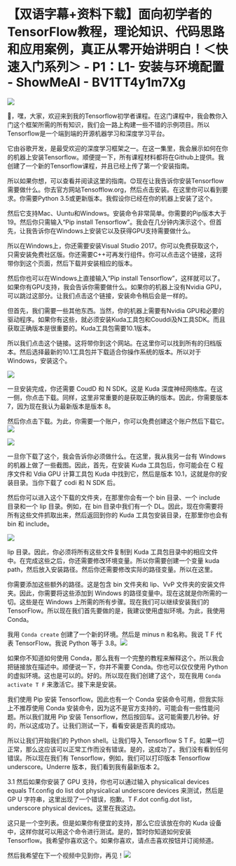 # 【双语字幕+资料下载】面向初学者的TensorFlow教程，理论知识、代码思路和应用案例，真正从零开始讲明白！＜快速入门系列＞ - P1：L1- 安装与环境配置 - ShowMeAI - BV1TT4y1m7Xg

![](img/bb62afea1f41dc8b70a5ccf587ce444b_0.png)

🎼，嘿，大家，欢迎来到我的Tensorflow初学者课程。在这门课程中，我会教你入门这个框架所需的所有知识，我们会一路上构建一些不错的示例项目。所以Tensorflow是一个端到端的开源机器学习和深度学习平台。

它由谷歌开发，是最受欢迎的深度学习框架之一。在这一集里，我会展示如何在你的机器上安装Tensorflow。顺便提一下，所有课程材料都将在Github上提供。我创建了一个新的Tensorflow课程，并且已经上传了第一个安装指南。

所以如果你想，可以查看并阅读这里的指南。😊现在让我告诉你安装Tensorflow需要做什么。你去官方网站Tensofflow.org，然后点击安装。在这里你可以看到要求。你需要Python 3.5或更新版本。我假设你已经在你的机器上安装了这个。

然后它支持Mac、Uuntu和Windows。安装命令非常简单。你需要的Pip版本大于19。然后你只需输入“Pip install Tensorflow”。我会在几分钟内演示这个。但首先，让我告诉你在Windows上安装它以及获得GPU支持需要做什么。

所以在Windows上，你还需要安装Visual Studio 2017。你可以免费获取这个，只需安装免费社区版。你还需要C++可再发行组件。你可以点击这个链接，这将带你到这个页面，然后下载并安装相应的版本。

然后你也可以在Windows上直接输入“Pip install Tensorflow”，这样就可以了。如果你有GPU支持，我会告诉你需要做什么。如果你的机器上没有Nvidia GPU，可以跳过这部分。让我们点击这个链接，安装命令稍后会是一样的。

但首先，我们需要一些其他东西。当然，你的机器上需要有Nvidia GPU和必要的驱动程序。如果你有这些，就必须安装Kuda工具包和Couddi及N工具SDK。而且获取正确版本是很重要的。Kuda工具包需要10.1版本。

所以我们点击这个链接。这将带你到这个网站。在这里你可以找到所有的归档版本。然后选择最新的10.1工具包并下载适合你操作系统的版本。所以对于Windows，安装这个。

![](img/bb62afea1f41dc8b70a5ccf587ce444b_3.png)

一旦安装完成，你还需要 CoudD 和 N SDK。这是 Kuda 深度神经网络库。在这一侧，你点击下载。同样，这里非常重要的是获取正确的版本。因此，你需要版本 7，因为现在我认为最新版本是版本 8。

然后你点击下载。为此，你需要一个账户，你可以免费创建这个账户然后下载它。![](img/bb62afea1f41dc8b70a5ccf587ce444b_5.png)

![](img/bb62afea1f41dc8b70a5ccf587ce444b_6.png)

一旦你下载了这个，我会告诉你必须做什么。在这里，我从我另一台有 Windows 的机器上做了一些截图。因此，首先，在安装 Kuda 工具包后，你可能会在 C 程序文件和 Vdia GPU 计算工具包 Kuda 中找到它，然后是版本 10.1，这就是你的安装目录。当你下载了 codi 和 N SDK 后。

然后你可以进入这个下载的文件夹，在那里你会有一个 bin 目录、一个 include 目录和一个 lip 目录。例如，在 bin 目录中我们有一个 DL。因此，现在你需要将所有这些文件抓取出来，然后返回到你的 Kuda 工具包安装目录，在那里你也会有 bin 和 include。

![](img/bb62afea1f41dc8b70a5ccf587ce444b_8.png)

lip 目录。因此，你必须将所有这些文件复制到 Kuda 工具包目录中的相应文件中。在完成这些之后，你还需要修改环境变量。所以你需要创建一个变量 kuda path，然后放入安装路径。然后你还需要修改实际的路径变量。所以在这里。

你需要添加这些额外的路径。这是包含 bin 文件夹和 lip、VvP 文件夹的安装文件夹。因此，你需要将这些添加到 Windows 的路径变量中。现在这就是你所需的一切。这些是在 Windows 上所需的所有步骤。现在我们可以继续安装我们的 TensorFlow。所以现在我们首先要做的是，我建议使用虚拟环境。为此，我使用 Conda。

我用 `Conda create` 创建了一个新的环境。然后是 minus n 和名称。我说 T F 代表 TensorFlow。我说 Python 等于 3.8。![](img/bb62afea1f41dc8b70a5ccf587ce444b_10.png)

如果你不知道如何使用 Conda，那么我有一个完整的教程来解释这个。所以我会把链接放在描述中。顺便说一下，你并不需要 Conda。你也可以仅仅使用 Python 的虚拟环境。这也是可以的。好的。所以现在我们创建了这个，现在我用 `Conda activate T F` 来激活它。接下来是安装。

我们使用 Pip 安装 Tensorflow。因此也有一个 Conda 安装命令可用，但我实际上不推荐使用 Conda 安装命令，因为这不是官方支持的，可能会有一些性能问题。所以我们就用 Pip 安装 Tensorflow，然后按回车。这可能需要几秒钟。好的，所以这成功了。让我们测试一下，看看安装是否真的成功。

所以让我们开始我们的 Python shell。让我们导入 Tensorflow S T F。如果一切正常，那么这应该可以正常工作而没有错误。是的，这成功了。我们没有看到任何错误。所以现在我们有 Tensorflow，例如，我们可以打印版本 Tensorflow underscore。Underre 版本，我们看到我有最新版本 2。

3.1 然后如果你安装了 GPU 支持，你也可以通过输入 physicalical devices equals Tf.config do list dot physicalical underscore devices 来测试，然后是 GP U 字符串，这里出现了一个错误，抱歉。T F.dot config.dot list，underscore physical devices。这里在我这边。

这只是一个空列表。但是如果你有便宜的支持，那么它应该放在你的 Kuda 设备中，这样你就可以用这个命令进行测试。是的，暂时你知道如何安装 Tensorflow。我希望你喜欢这个。如果你喜欢，请点击喜欢按钮并订阅频道。

然后我希望在下一个视频中见到你，再见！![](img/bb62afea1f41dc8b70a5ccf587ce444b_12.png)
